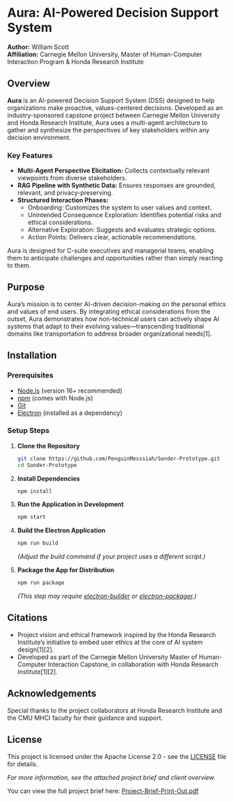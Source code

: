 # Aura: AI-Powered Decision Support System

**Author:** William Scott  
**Affiliation:** Carnegie Mellon University, Master of Human-Computer Interaction Program & Honda Research Institute

## Overview

**Aura** is an AI-powered Decision Support System (DSS) designed to help organizations make proactive, values-centered decisions. Developed as an industry-sponsored capstone project between Carnegie Mellon University and Honda Research Institute, Aura uses a multi-agent architecture to gather and synthesize the perspectives of key stakeholders within any decision environment.

### Key Features

- **Multi-Agent Perspective Elicitation:** Collects contextually relevant viewpoints from diverse stakeholders.
- **RAG Pipeline with Synthetic Data:** Ensures responses are grounded, relevant, and privacy-preserving.
- **Structured Interaction Phases:**
  - Onboarding: Customizes the system to user values and context.
  - Unintended Consequence Exploration: Identifies potential risks and ethical considerations.
  - Alternative Exploration: Suggests and evaluates strategic options.
  - Action Points: Delivers clear, actionable recommendations.

Aura is designed for C-suite executives and managerial teams, enabling them to anticipate challenges and opportunities rather than simply reacting to them.

## Purpose

Aura’s mission is to center AI-driven decision-making on the personal ethics and values of end users. By integrating ethical considerations from the outset, Aura demonstrates how non-technical users can actively shape AI systems that adapt to their evolving values—transcending traditional domains like transportation to address broader organizational needs[1].

## Installation

### Prerequisites

- [Node.js](https://nodejs.org/) (version 16+ recommended)
- [npm](https://www.npmjs.com/) (comes with Node.js)
- [Git](https://git-scm.com/)
- [Electron](https://www.electronjs.org/) (installed as a dependency)

### Setup Steps

1. **Clone the Repository**
   ```bash
   git clone https://github.com/PenguinMesssiah/Sonder-Prototype.git
   cd Sonder-Prototype
   ```

2. **Install Dependencies**
   ```bash
   npm install
   ```

3. **Run the Application in Development**
   ```bash
   npm start
   ```

4. **Build the Electron Application**
   ```bash
   npm run build
   ```
   *(Adjust the build command if your project uses a different script.)*

5. **Package the App for Distribution**
   ```bash
   npm run package
   ```
   *(This step may require [electron-builder](https://www.electron.build/) or [electron-packager](https://www.electronjs.org/docs/latest/tutorial/packaging/).)*

## Citations

- Project vision and ethical framework inspired by the Honda Research Institute’s initiative to embed user ethics at the core of AI system design[1][2].
- Developed as part of the Carnegie Mellon University Master of Human-Computer Interaction Capstone, in collaboration with Honda Research Institute[1][2].

## Acknowledgements

Special thanks to the project collaborators at Honda Research Institute and the CMU MHCI faculty for their guidance and support.

## License

This project is licensed under the Apache License 2.0 - see the [LICENSE](LICENSE) file for details.

*For more information, see the attached project brief and client overview.*

You can view the full project brief here:
[Project-Brief-Print-Out.pdf
](https://drive.google.com/file/d/1Yp-3yiacW65k4C6lATId8D8fvN9F-UEy/view?usp=drive_link)

